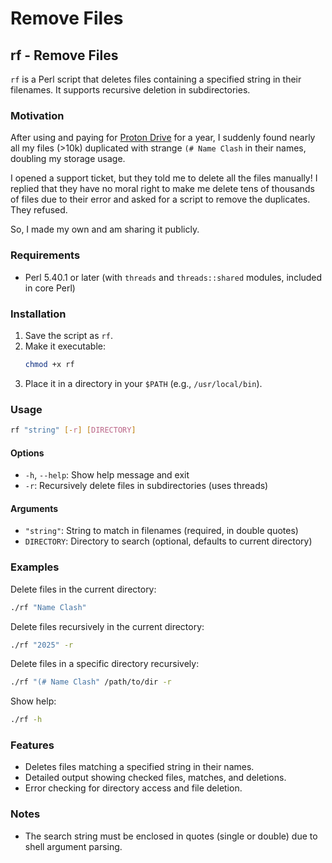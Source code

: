 # Remove Files

## rf - Remove Files

`rf` is a Perl script that deletes files containing a specified string in their filenames. It supports recursive deletion in subdirectories.

### Motivation
After using and paying for [Proton Drive](https://proton.me/drive) for a year, I suddenly found nearly all my files (>10k) duplicated with strange `(# Name Clash` in their names, doubling my storage usage. 

I opened a support ticket, but they told me to delete all the files manually! I replied that they have no moral right to make me delete tens of thousands of files due to their error and asked for a script to remove the duplicates. They refused. 

So, I made my own and am sharing it publicly. 

### Requirements

- Perl 5.40.1 or later (with `threads` and `threads::shared` modules, included in core Perl)

###  Installation

1. Save the script as `rf`.
2. Make it executable:
   ```sh
   chmod +x rf
   ```
3. Place it in a directory in your `$PATH` (e.g., `/usr/local/bin`).

### Usage

```sh
rf "string" [-r] [DIRECTORY]
```

#### Options

- `-h`, `--help`: Show help message and exit
- `-r`: Recursively delete files in subdirectories (uses threads)

#### Arguments
- `"string"`: String to match in filenames (required, in double quotes)
- `DIRECTORY`: Directory to search (optional, defaults to current directory)

### Examples

Delete files in the current directory:
```sh
./rf "Name Clash"
```
Delete files recursively in the current directory:
```sh
./rf "2025" -r
```
Delete files in a specific directory recursively:
```sh
./rf "(# Name Clash" /path/to/dir -r
```
Show help:
```sh
./rf -h
```

### Features
- Deletes files matching a specified string in their names.
- Detailed output showing checked files, matches, and deletions.
- Error checking for directory access and file deletion.

### Notes
- The search string must be enclosed in quotes (single or double) due to shell argument parsing.

